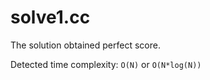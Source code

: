 # solve1.cc

The solution obtained perfect score.

Detected time complexity: `O(N)` or `O(N*log(N))`
